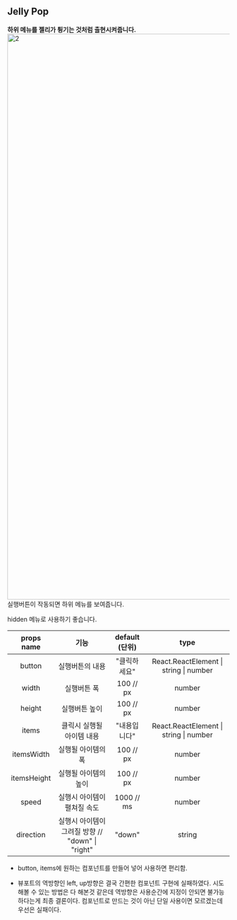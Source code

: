  ## Jelly Pop

**하위 메뉴를 젤리가 튕기는 것처럼 출현시켜줍니다.**
<br>
<img width="1280" alt="2" src="https://user-images.githubusercontent.com/50945715/90135331-7af24580-ddad-11ea-81d8-7d808869108b.gif">
<br>
실행버튼이 작동되면 하위 메뉴를 보여줍니다.

hidden 메뉴로 사용하기 좋습니다.

| props name  |                       기능                        | default (단위) |                  type                   |
| :---------: | :-----------------------------------------------: | :------------: | :-------------------------------------: |
|   button    |                  실행버튼의 내용                  |  "클릭하세요"  | React.ReactElement \| string \| number  |
|    width    |                    실행버튼 폭                    |   100 // px    |                 number                  |
|   height    |                   실행버튼 높이                   |   100 // px    |                 number                  |
|    items    |             클릭시 실행될 아이템 내용             |  "내용입니다"  | React.ReactElement  \| string \| number |
| itemsWidth  |                실행될 아이템의 폭                 |   100 // px    |                 number                  |
| itemsHeight |               실행될 아이템의 높이                |   100 // px    |                 number                  |
|    speed    |            실행시 아이템이 펼쳐질 속도            |   1000 // ms   |                 number                  |
|  direction  | 실행시 아이템이 그려질 방향 // "down"  \| "right" |     "down"     |                 string                  |

- button, items에 원하는 컴포넌트를 만들어 넣어 사용하면 편리함.

- 뷰포트의 역방향인 left, up방향은 결국 간편한 컴포넌트 구현에 실패하였다. 시도해볼 수 있는 방법은 다 해본것 같은데 역방향은 사용순간에 지정이 안되면 불가능하다는게 최종 결론이다. 컴포넌트로 만드는 것이 아닌 단일 사용이면 모르겠는데 우선은 실패이다.

